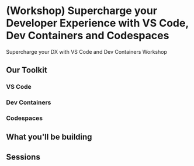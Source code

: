 # (Workshop) Supercharge your Developer Experience with VS Code, Dev Containers and Codespaces
Supercharge your DX with VS Code and Dev Containers Workshop

## Our Toolkit

### VS Code

### Dev Containers

### Codespaces


## What you'll be building

## Sessions
